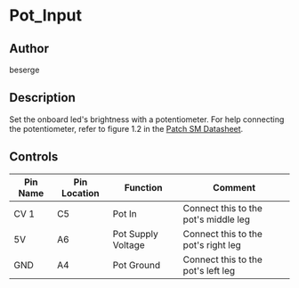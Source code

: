 # Pot_Input

## Author

beserge

## Description

Set the onboard led's brightness with a potentiometer.
For help connecting the potentiometer, refer to figure 1.2 in the [Patch SM Datasheet](https://github.com/electro-smith/DaisyPatchSM/blob/main/doc/datasheet/ES_Patch_SM_datasheet_v1.0.pdf).  

## Controls

| Pin Name | Pin Location | Function | Comment |
| --- | --- | --- | --- |
| CV 1 | C5 | Pot In | Connect this to the pot's middle leg |
| 5V | A6 | Pot Supply Voltage | Connect this to the pot's right leg |
| GND | A4 | Pot Ground | Connect this to the pot's left leg |